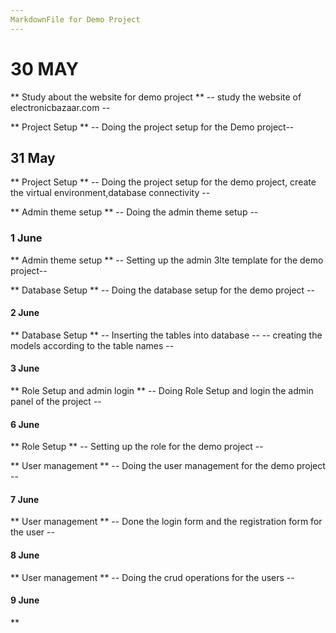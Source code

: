 ```yaml
---
MarkdownFile for Demo Project 
---
```

# 30 MAY 

** Study about the website for demo project **
-- study the website of electronicbazaar.com --

** Project Setup **
-- Doing the project setup for the Demo project--

## 31 May

** Project Setup **
-- Doing the project setup for the demo project,
create the virtual environment,database connectivity --

** Admin theme setup **
-- Doing the admin theme setup --

### 1 June

** Admin theme setup **
-- Setting up the admin 3lte template for the demo project--

** Database Setup **
-- Doing the database setup for the demo project --

#### 2 June

** Database Setup **
-- Inserting the tables into database --
-- creating the models according to the table names --

#### 3 June

** Role Setup and admin login **
-- Doing Role Setup and login the admin panel of the project --

#### 6 June

** Role Setup **
-- Setting up the role for the demo project --

** User management **
-- Doing the user management for the demo project --

#### 7 June 

** User management **
-- Done the login form and the registration form for the user --

#### 8 June 

** User management **
-- Doing the crud operations for the users --

#### 9 June

**



